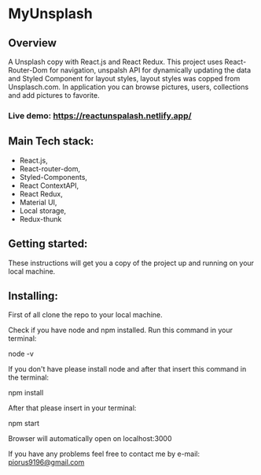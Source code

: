 # MyUnsplash

## Overview

A Unsplash copy with React.js and React Redux. This project uses React-Router-Dom for navigation, unspalsh API for dynamically updating the data and Styled Component for layout styles, layout styles was copped from Unsplasch.com. In application you can browse pictures, users, collections and add pictures to favorite.

### Live demo: https://reactunspalash.netlify.app/

## Main Tech stack:

- React.js,
- React-router-dom,
- Styled-Components,
- React ContextAPI,
- React Redux,
- Material UI,
- Local storage,
- Redux-thunk

## Getting started:

These instructions will get you a copy of the project up and running on your local machine.

## Installing:

First of all clone the repo to your local machine.

Check if you have node and npm installed. Run this command in your terminal:

node -v

If you don't have please install node and after that insert this command in the terminal:

npm install

After that please insert in your terminal:

npm start

Browser will automatically open on localhost:3000

If you have any problems feel free to contact me by e-mail:
piorus9196@gmail.com
